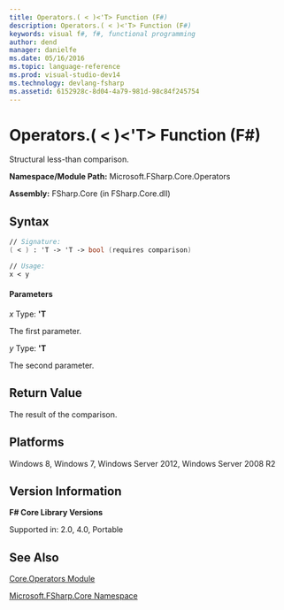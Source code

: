 ```yaml
---
title: Operators.( < )<'T> Function (F#)
description: Operators.( < )<'T> Function (F#)
keywords: visual f#, f#, functional programming
author: dend
manager: danielfe
ms.date: 05/16/2016
ms.topic: language-reference
ms.prod: visual-studio-dev14
ms.technology: devlang-fsharp
ms.assetid: 6152928c-8d04-4a79-981d-98c84f245754 
---
```


# Operators.( < )<'T> Function (F#)

Structural less-than comparison.

**Namespace/Module Path:** Microsoft.FSharp.Core.Operators

**Assembly:** FSharp.Core (in FSharp.Core.dll)


## Syntax

```fsharp
// Signature:
( < ) : 'T -> 'T -> bool (requires comparison)

// Usage:
x < y
```

#### Parameters
*x*
Type: **'T**


The first parameter.


*y*
Type: **'T**


The second parameter.

## Return Value

The result of the comparison.

## Platforms
Windows 8, Windows 7, Windows Server 2012, Windows Server 2008 R2

## Version Information
**F# Core Library Versions**

Supported in: 2.0, 4.0, Portable

## See Also
[Core.Operators Module](Core.Operators-Module-%5BFSharp%5D.md)

[Microsoft.FSharp.Core Namespace](Microsoft.FSharp.Core-Namespace-%5BFSharp%5D.md)